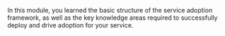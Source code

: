 In this module, you learned the basic structure of the service adoption framework, as well as the key knowledge areas required to successfully deploy and drive adoption for your service.